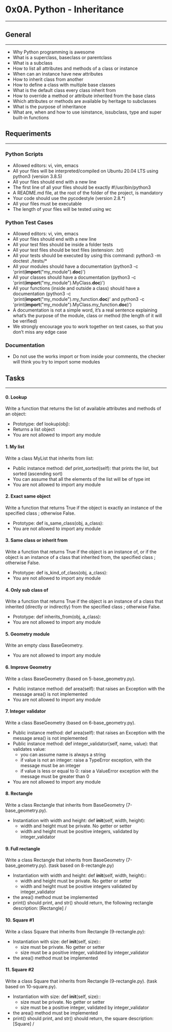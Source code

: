 # 0x0A. Python - Inheritance
***

## General
***
* Why Python programming is awesome
* What is a superclass, baseclass or parentclass
* What is a subclass
* How to list all attributes and methods of a class or instance
* When can an instance have new attributes
* How to inherit class from another
* How to define a class with multiple base classes
* What is the default class every class inherit from
* How to override a method or attribute inherited from the base class
* Which attributes or methods are available by heritage to subclasses
* What is the purpose of inheritance
* What are, when and how to use isinstance, issubclass, type and super built-in functions

## Requeriments
***

### Python Scripts
* Allowed editors: vi, vim, emacs
* All your files will be interpreted/compiled on Ubuntu 20.04 LTS using python3 (version 3.8.5)
* All your files should end with a new line
* The first line of all your files should be exactly #!/usr/bin/python3
* A README.md file, at the root of the folder of the project, is mandatory
* Your code should use the pycodestyle (version 2.8.*)
* All your files must be executable
* The length of your files will be tested using wc

### Python Test Cases
* Allowed editors: vi, vim, emacs
* All your files should end with a new line
* All your test files should be inside a folder tests
* All your test files should be text files (extension: .txt)
* All your tests should be executed by using this command: python3 -m doctest ./tests/*
* All your modules should have a documentation (python3 -c 'print(__import__("my_module").__doc__)')
* All your classes should have a documentation (python3 -c 'print(__import__("my_module").MyClass.__doc__)')
* All your functions (inside and outside a class) should have a documentation (python3 -c 'print(__import__("my_module").my_function.__doc__)' and python3 -c 'print(__import__("my_module").MyClass.my_function.__doc__)')
* A documentation is not a simple word, it’s a real sentence explaining what’s the purpose of the module, class or method (the length of it will be verified)
* We strongly encourage you to work together on test cases, so that you don’t miss any edge case

### Documentation
* Do not use the works import or from inside your comments, the checker will think you try to import some modules

## Tasks
***
#### 0. Lookup
Write a function that returns the list of available attributes and methods of an object:
* Prototype: def lookup(obj):
* Returns a list object
* You are not allowed to import any module

#### 1. My list
Write a class MyList that inherits from list:
* Public instance method: def print_sorted(self): that prints the list, but sorted (ascending sort)
* You can assume that all the elements of the list will be of type int
* You are not allowed to import any module

#### 2. Exact same object
Write a function that returns True if the object is exactly an instance of the specified class ; otherwise False.
* Prototype: def is_same_class(obj, a_class):
* You are not allowed to import any module

#### 3. Same class or inherit from
Write a function that returns True if the object is an instance of, or if the object is an instance of a class that inherited from, the specified class ; otherwise False.
* Prototype: def is_kind_of_class(obj, a_class):
* You are not allowed to import any module

#### 4. Only sub class of
Write a function that returns True if the object is an instance of a class that inherited (directly or indirectly) from the specified class ; otherwise False.
* Prototype: def inherits_from(obj, a_class):
* You are not allowed to import any module

#### 5. Geometry module
Write an empty class BaseGeometry.
* You are not allowed to import any module

#### 6. Improve Geometry
Write a class BaseGeometry (based on 5-base_geometry.py).
* Public instance method: def area(self): that raises an Exception with the message area() is not implemented
* You are not allowed to import any module

#### 7. Integer validator
Write a class BaseGeometry (based on 6-base_geometry.py).
* Public instance method: def area(self): that raises an Exception with the message area() is not implemented
* Public instance method: def integer_validator(self, name, value): that validates value:
  * you can assume name is always a string
  * if value is not an integer: raise a TypeError exception, with the message <name> must be an integer
  * if value is less or equal to 0: raise a ValueError exception with the message <name> must be greater than 0
* You are not allowed to import any module

#### 8. Rectangle
Write a class Rectangle that inherits from BaseGeometry (7-base_geometry.py).
* Instantiation with width and height: def __init__(self, width, height):
  * width and height must be private. No getter or setter
  * width and height must be positive integers, validated by integer_validator

#### 9. Full rectangle
Write a class Rectangle that inherits from BaseGeometry (7-base_geometry.py). (task based on 8-rectangle.py)
* Instantiation with width and height: def __init__(self, width, height)::
  * width and height must be private. No getter or setter
  * width and height must be positive integers validated by integer_validator
* the area() method must be implemented
* print() should print, and str() should return, the following rectangle description: [Rectangle] <width>/<height>

#### 10. Square #1
Write a class Square that inherits from Rectangle (9-rectangle.py):
* Instantiation with size: def __init__(self, size)::
  * size must be private. No getter or setter
  * size must be a positive integer, validated by integer_validator
* the area() method must be implemented

#### 11. Square #2
Write a class Square that inherits from Rectangle (9-rectangle.py). (task based on 10-square.py).
* Instantiation with size: def __init__(self, size)::
  * size must be private. No getter or setter
  * size must be a positive integer, validated by integer_validator
* the area() method must be implemented
* print() should print, and str() should return, the square description: [Square] <width>/<height>
